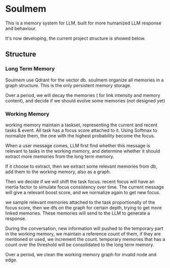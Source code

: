 # Soulmem

This is a memory system for LLM, built for more humanized LLM response and behaviour.



It's now developing, the current project structure is showed below.



## Structure

### Long Term Memory

Soulmem use Qdrant for the vector db. soulmem organize all memories in a graph structure. This is the only persistent memory storage.

Over a period, we will decay the memories ( for link intensity and memory content), and decide if we should evolve some memories (not designed yet)



### Working Memory

working memory maintain a taskset, representing the current and recent tasks & event. All task has a focus score attached to it. Using Softmax to normalize them, the one with the highest probability become the focus.



When a user message comes, LLM first find whether this message is relevant to tasks in the working memory, and determine whether it should extract more memories from the long term memory.

If it choose to extract, then we extract some relevant memories from db, add them to the working memory, also as a graph.

Then we decide if we will shift the task focus. recent focus will have an inertia factor to simulate focus consistency over time. The current message will give a relevant boost score, and we normalize again to get new focus.



we sample relevant memories attached to the task proportionally of the focus score, then we dfs on the graph for certain depth, trying to get more linked memories. These memories will send to the LLM to generate a response.



During the conversation, new information will pushed to the temporary part in the working memory, we maintain a reference count of them, if they are mentioned or used, we increment the count. temporary memories that has a count over the threshold will be consolidated to the long term memory.



Over a period, we clean the working memory graph for invalid node and edge.